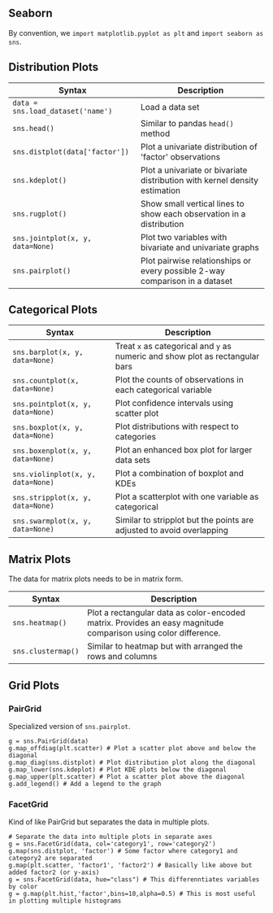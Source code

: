 ## Seaborn
By convention, we `import matplotlib.pyplot as plt` and `import seaborn as sns`.

## Distribution Plots
| Syntax | Description |
| --- | --- |
| `data = sns.load_dataset('name')` | Load a data set |
| `sns.head()` | Similar to pandas `head()` method |
| `sns.distplot(data['factor'])` | Plot a univariate distribution of 'factor' observations |
| `sns.kdeplot()` | Plot a univariate or bivariate distribution with kernel density estimation | 
| `sns.rugplot()` | Show small vertical lines to show each observation in a distribution |
| `sns.jointplot(x, y, data=None)` | Plot two variables with bivariate and univariate graphs |
| `sns.pairplot()` | Plot pairwise relationships or every possible 2-way comparison in a dataset |

## Categorical Plots
| Syntax | Description |
| --- | --- |
| `sns.barplot(x, y, data=None)` | Treat `x` as categorical and `y` as numeric and show plot as rectangular bars |
| `sns.countplot(x, data=None)` | Plot the counts of observations in each categorical variable |
| `sns.pointplot(x, y, data=None)` | Plot confidence intervals using scatter plot |
| `sns.boxplot(x, y, data=None)` | Plot distributions with respect to categories |
| `sns.boxenplot(x, y, data=None)` | Plot an enhanced box plot for larger data sets |
| `sns.violinplot(x, y, data=None)` | Plot a combination of boxplot and KDEs |
| `sns.stripplot(x, y, data=None)` | Plot a scatterplot with one variable as categorical | 
| `sns.swarmplot(x, y, data=None)` | Similar to stripplot but the points are adjusted to avoid overlapping |

## Matrix Plots
The data for matrix plots needs to be in matrix form.

| Syntax | Description |
| --- | --- |
| `sns.heatmap()` | Plot a rectangular data as color-encoded matrix. Provides an easy magnitude comparison using color difference. |
| `sns.clustermap()` | Similar to heatmap but with arranged the rows and columns |

## Grid Plots

### PairGrid
Specialized version of `sns.pairplot`.
```
g = sns.PairGrid(data)
g.map_offdiag(plt.scatter) # Plot a scatter plot above and below the diagonal
g.map_diag(sns.distplot) # Plot distribution plot along the diagonal
g.map_lower(sns.kdeplot) # Plot KDE plots below the diagonal
g.map_upper(plt.scatter) # Plot a scatter plot above the diagonal
g.add_legend() # Add a legend to the graph
```

### FacetGrid
Kind of like PairGrid but separates the data in multiple plots.
```
# Separate the data into multiple plots in separate axes
g = sns.FacetGrid(data, col='category1', row='category2')
g.map(sns.distplot, 'factor') # Some factor where category1 and category2 are separated
g.map(plt.scatter, 'factor1', 'factor2') # Basically like above but added factor2 (or y-axis)
g = sns.FacetGrid(data, hue="class") # This differenntiates variables by color
g = g.map(plt.hist,'factor',bins=10,alpha=0.5) # This is most useful in plotting multiple histograms
```
